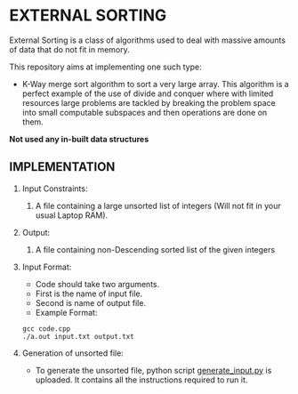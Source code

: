 # EXTERNAL SORTING

External Sorting is a class of algorithms used to deal with massive amounts of data that do not fit in memory.

This repository aims at implementing one such type: 
- K-Way merge sort algorithm to sort a very large array. This algorithm is a perfect example of the use of divide and conquer where with limited resources large problems are tackled by breaking the problem space into small computable subspaces and then operations are done on
them.

**Not used any in-built data structures**

## IMPLEMENTATION
1. Input Constraints:
    1. A file containing a large unsorted list of integers (Will not fit in your usual Laptop
    RAM).

2. Output: 
    1. A file containing non-Descending sorted list of the given integers

3. Input Format: 
    - Code should take two arguments.
    - First is the name of input file.
    - Second is name of output file.
    - Example Format: 
    ```
    gcc code.cpp
    ./a.out input.txt output.txt
    ```

4. Generation of unsorted file:
    - To generate the unsorted file, python script [generate_input.py](./generate_input.py) is uploaded. It contains all the instructions required to run it.